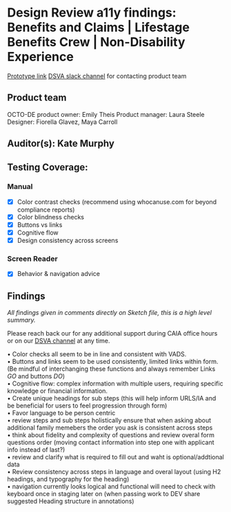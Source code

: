 # Design Review a11y findings: Benefits and Claims | Lifestage Benefits Crew | Non-Disability Experience
[Prototype link](https://www.sketch.com/s/75b363db-6be8-4b7e-8655-8f12f1ea5554/p/3BF5B061-A74A-4EF7-9842-682E66AA879B/canvas)
[DSVA slack channel](https://dsva.slack.com/archives/C057W3N9K2S) for contacting product team

## Product team
OCTO-DE product owner: Emily Theis
Product manager: Laura Steele
Designer: Fiorella Glavez, Maya Carroll

## Auditor(s): Kate Murphy
## Testing Coverage:
### Manual
  * [x] Color contrast checks (recommend using whocanuse.com for beyond compliance reports)
  * [x] Color blindness checks
  * [x] Buttons vs links
  * [x] Cognitive flow
  * [x] Design consistency across screens
### Screen Reader
  * [x] Behavior & navigation advice
## Findings
_All findings given in comments directly on Sketch file, this is a high level summary._

Please reach back our for any additional support during CAIA office hours or on our  [DSVA channel](https://dsva.slack.com/archives/C01K37HRUAH) at any time. <br>

• Color checks all seem to be in line and consistent with VADS. <br>
• Buttons and links seem to be used consistently, limited links within form. (Be mindful of interchanging these functions and always remember Links _GO_ and buttons _DO_) <br>
• Cognitive flow: complex information with multiple users, requiring specific knowledge or financial information. <br>
    • Create unique headings for sub steps (this will help inform URLS/IA and be beneficial for users to feel progression through form) <br>
    • Favor language to be person centric <br>
    • review steps and sub steps holistically ensure that when asking about additional family memebers the order you ask is consistent across steps <br>
    • think about fidelity and complexity of questions and review overal form questions order (moving contact information into step one with applicant info instead of last?) <br>
    • review and clarify what is required to fill out and waht is optional/addtional data <br>
• Review consistency across steps in language and overal layout (using H2 headings, and typography for the heading) <br>
• navigation currently looks logical and functional will need to check with keyboard once in staging later on (when passing work to DEV share suggested Heading structure in annotations) <br>
